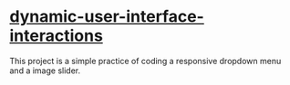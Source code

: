 # <a href="https://kaiopratess.github.io/dynamic-user-interface-interactions/">dynamic-user-interface-interactions</a>

This project is a simple practice of coding a responsive dropdown menu and a image slider.
